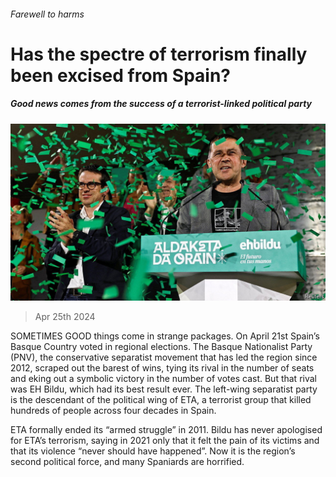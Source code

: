 ###### Farewell to harms

# Has the spectre of terrorism finally been excised from Spain? 

##### Good news comes from the success of a terrorist-linked political party 

![image](images/20240427_EUP503.jpg) 

> Apr 25th 2024 

SOMETIMES GOOD things come in strange packages. On April 21st Spain’s Basque Country voted in regional elections. The Basque Nationalist Party (PNV), the conservative separatist movement that has led the region since 2012, scraped out the barest of wins, tying its rival in the number of seats and eking out a symbolic victory in the number of votes cast. But that rival was EH Bildu, which had its best result ever. The left-wing separatist party is the descendant of the political wing of ETA, a terrorist group that killed hundreds of people across four decades in Spain. 

ETA formally ended its “armed struggle” in 2011. Bildu has never apologised for ETA’s terrorism, saying in 2021 only that it felt the pain of its victims and that its violence “never should have happened”. Now it is the region’s second political force, and many Spaniards are horrified. 

